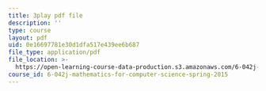 ```yaml
---
title: 3play pdf file
description: ''
type: course
layout: pdf
uid: 0e16697781e30d1dfa517e439ee6b687
file_type: application/pdf
file_location: >-
  https://open-learning-course-data-production.s3.amazonaws.com/6-042j-mathematics-for-computer-science-spring-2015/0e16697781e30d1dfa517e439ee6b687_mqoDXWrSais.pdf
course_id: 6-042j-mathematics-for-computer-science-spring-2015
---
```

